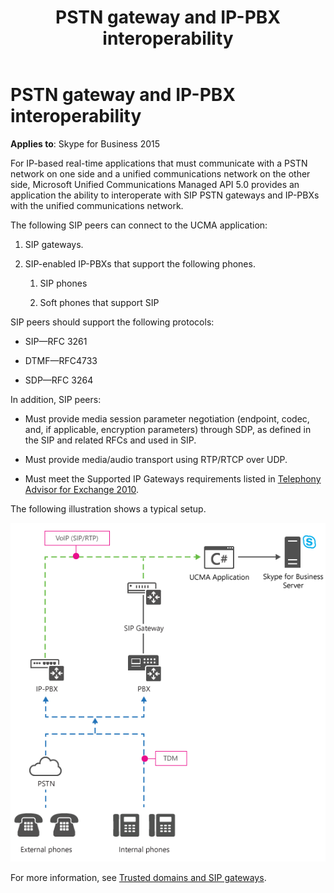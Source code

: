 ﻿---
title: PSTN gateway and IP-PBX interoperability
TOCTitle: PSTN gateway and IP-PBX interoperability
ms:assetid: 393b1403-3f11-4574-9d1b-0ed38764333d
ms:mtpsurl: https://msdn.microsoft.com/en-us/library/Dn465944(v=office.16)
ms:contentKeyID: 65239833
ms.date: 07/27/2015
mtps_version: v=office.16
---

# PSTN gateway and IP-PBX interoperability


**Applies to**: Skype for Business 2015

For IP-based real-time applications that must communicate with a PSTN network on one side and a unified communications network on the other side, Microsoft Unified Communications Managed API 5.0 provides an application the ability to interoperate with SIP PSTN gateways and IP-PBXs with the unified communications network.

The following SIP peers can connect to the UCMA application:

1.  SIP gateways.

2.  SIP-enabled IP-PBXs that support the following phones.
    
    1.  SIP phones
    
    2.  Soft phones that support SIP

SIP peers should support the following protocols:

  - SIP—RFC 3261

  - DTMF—RFC4733

  - SDP—RFC 3264

In addition, SIP peers:

  - Must provide media session parameter negotiation (endpoint, codec, and, if applicable, encryption parameters) through SDP, as defined in the SIP and related RFCs and used in SIP.

  - Must provide media/audio transport using RTP/RTCP over UDP.

  - Must meet the Supported IP Gateways requirements listed in [Telephony Advisor for Exchange 2010](https://technet.microsoft.com/en-us/library/ee364753.aspx).

The following illustration shows a typical setup.

![IP-PBX Gateway](images/Dn465944.UCMA-Gateway(Office.16).png "IP-PBX Gateway")

For more information, see [Trusted domains and SIP gateways](trusted-domains-and-sip-gateways.md).

